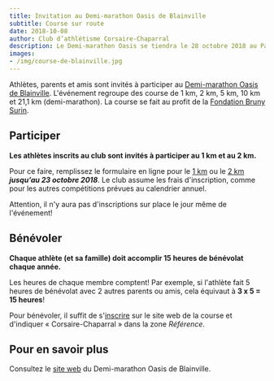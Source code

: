 ```yaml
---
title: Invitation au Demi-marathon Oasis de Blainville
subtitle: Course sur route
date: 2018-10-08
author: Club d’athlétisme Corsaire-Chaparral
description: Le Demi-marathon Oasis se tiendra le 28 octobre 2018 au Parc équestre de Blainville. Les athlètes du club sont invités à participer au 1 km et au 2 km. C’est aussi l’occasion de s’impliquer et de faire son bénévolat!
images:
- /img/course-de-blainville.jpg
---
```


Athlètes, parents et amis sont invités à participer au [Demi-marathon Oasis de Blainville](https://www.lacoursedeblainville.com/fr/). L'événement regroupe des course de 1 km, 2 km, 5 km, 10 km et 21,1 km (demi-marathon). La course se fait au profit de la [Fondation Bruny Surin](https://www.surin.ca/bruny-surin/fondation/).

## Participer

**Les athlètes inscrits au club sont invités à participer au 1 km et au 2 km.**

Pour ce faire, remplissez le formulaire en ligne pour le [1 km](https://campagnes.corsaire-chaparral.org/inscription-1km-oasis-blainville-2018) ou le [2 km](https://campagnes.corsaire-chaparral.org/inscription-course-oasis-blainville-2018) **_jusqu’au 23 octobre 2018_**. Le club assume les frais d'inscription, comme pour les autres compétitions prévues au calendrier annuel.

Attention, il n'y aura pas d'inscriptions sur place le jour même de l'événement!

## Bénévoler

**Chaque athlète (et sa famille) doit accomplir 15 heures de bénévolat chaque année.**

Les heures de chaque membre comptent! Par exemple, si l'athlète fait 5 heures de bénévolat avec 2 autres parents ou amis, cela équivaut à **3 x 5 = 15 heures**!

Pour bénévoler, il suffit de s'[inscrire](https://www.lacoursedeblainville.com/fr/Benevoles/) sur le site web de la course et d'indiquer « Corsaire-Chaparral » dans la zone _Référence_.

## Pour en savoir plus

Consultez le [site web](https://www.lacoursedeblainville.com/fr/) du Demi-marathon Oasis de Blainville.